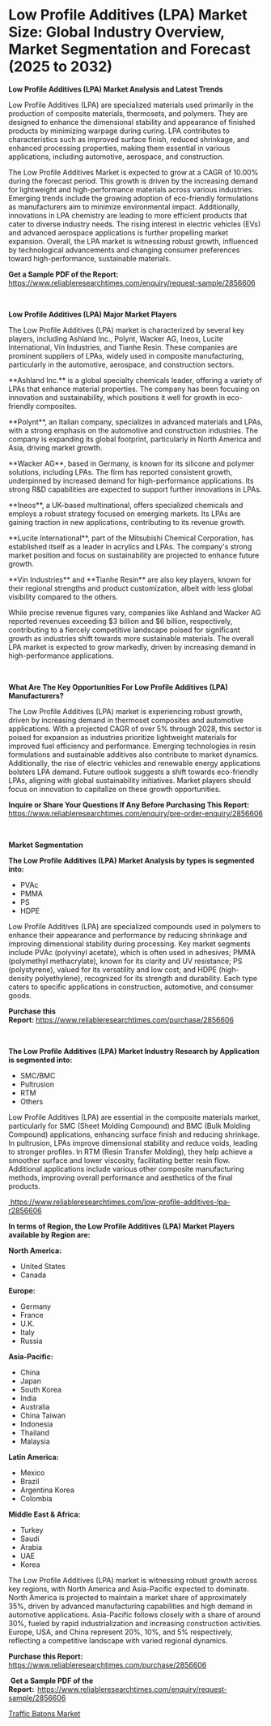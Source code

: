 <p><h1>Low Profile Additives (LPA) Market Size: Global Industry Overview, Market Segmentation and Forecast (2025 to 2032)</h1></p><p><strong>Low Profile Additives (LPA) Market Analysis and Latest Trends</strong></p>
<p><p>Low Profile Additives (LPA) are specialized materials used primarily in the production of composite materials, thermosets, and polymers. They are designed to enhance the dimensional stability and appearance of finished products by minimizing warpage during curing. LPA contributes to characteristics such as improved surface finish, reduced shrinkage, and enhanced processing properties, making them essential in various applications, including automotive, aerospace, and construction.</p><p>The Low Profile Additives Market is expected to grow at a CAGR of 10.00% during the forecast period. This growth is driven by the increasing demand for lightweight and high-performance materials across various industries. Emerging trends include the growing adoption of eco-friendly formulations as manufacturers aim to minimize environmental impact. Additionally, innovations in LPA chemistry are leading to more efficient products that cater to diverse industry needs. The rising interest in electric vehicles (EVs) and advanced aerospace applications is further propelling market expansion. Overall, the LPA market is witnessing robust growth, influenced by technological advancements and changing consumer preferences toward high-performance, sustainable materials.</p></p>
<p><strong>Get a Sample PDF of the Report:&nbsp;</strong> <a href="https://www.reliableresearchtimes.com/enquiry/request-sample/2856606?utm_campaign=2997&utm_medium=2&utm_source=Github&utm_content=ia&utm_term=12032025&utm_id=low-profile-additives-lpa">https://www.reliableresearchtimes.com/enquiry/request-sample/2856606</a></p>
<p>&nbsp;</p>
<p><strong>Low Profile Additives (LPA) Major Market Players</strong></p>
<p><p>The Low Profile Additives (LPA) market is characterized by several key players, including Ashland Inc., Polynt, Wacker AG, Ineos, Lucite International, Vin Industries, and Tianhe Resin. These companies are prominent suppliers of LPAs, widely used in composite manufacturing, particularly in the automotive, aerospace, and construction sectors.</p><p>**Ashland Inc.** is a global specialty chemicals leader, offering a variety of LPAs that enhance material properties. The company has been focusing on innovation and sustainability, which positions it well for growth in eco-friendly composites. </p><p>**Polynt**, an Italian company, specializes in advanced materials and LPAs, with a strong emphasis on the automotive and construction industries. The company is expanding its global footprint, particularly in North America and Asia, driving market growth.</p><p>**Wacker AG**, based in Germany, is known for its silicone and polymer solutions, including LPAs. The firm has reported consistent growth, underpinned by increased demand for high-performance applications. Its strong R&D capabilities are expected to support further innovations in LPAs.</p><p>**Ineos**, a UK-based multinational, offers specialized chemicals and employs a robust strategy focused on emerging markets. Its LPAs are gaining traction in new applications, contributing to its revenue growth.</p><p>**Lucite International**, part of the Mitsubishi Chemical Corporation, has established itself as a leader in acrylics and LPAs. The company's strong market position and focus on sustainability are projected to enhance future growth.</p><p>**Vin Industries** and **Tianhe Resin** are also key players, known for their regional strengths and product customization, albeit with less global visibility compared to the others.</p><p>While precise revenue figures vary, companies like Ashland and Wacker AG reported revenues exceeding $3 billion and $6 billion, respectively, contributing to a fiercely competitive landscape poised for significant growth as industries shift towards more sustainable materials. The overall LPA market is expected to grow markedly, driven by increasing demand in high-performance applications.</p></p>
<p>&nbsp;</p>
<p><strong>What Are The Key Opportunities For Low Profile Additives (LPA) Manufacturers?</strong></p>
<p><p>The Low Profile Additives (LPA) market is experiencing robust growth, driven by increasing demand in thermoset composites and automotive applications. With a projected CAGR of over 5% through 2028, this sector is poised for expansion as industries prioritize lightweight materials for improved fuel efficiency and performance. Emerging technologies in resin formulations and sustainable additives also contribute to market dynamics. Additionally, the rise of electric vehicles and renewable energy applications bolsters LPA demand. Future outlook suggests a shift towards eco-friendly LPAs, aligning with global sustainability initiatives. Market players should focus on innovation to capitalize on these growth opportunities.</p></p>
<p><strong>Inquire or Share Your Questions If Any Before Purchasing This Report:</strong> <a href="https://www.reliableresearchtimes.com/enquiry/pre-order-enquiry/2856606?utm_campaign=2997&utm_medium=2&utm_source=Github&utm_content=ia&utm_term=12032025&utm_id=low-profile-additives-lpa">https://www.reliableresearchtimes.com/enquiry/pre-order-enquiry/2856606</a></p>
<p>&nbsp;</p>
<p><strong>Market Segmentation</strong></p>
<p><strong>The Low Profile Additives (LPA) Market Analysis by types is segmented into:</strong></p>
<p><ul><li>PVAc</li><li>PMMA</li><li>PS</li><li>HDPE</li></ul></p>
<p><p>Low Profile Additives (LPA) are specialized compounds used in polymers to enhance their appearance and performance by reducing shrinkage and improving dimensional stability during processing. Key market segments include PVAc (polyvinyl acetate), which is often used in adhesives; PMMA (polymethyl methacrylate), known for its clarity and UV resistance; PS (polystyrene), valued for its versatility and low cost; and HDPE (high-density polyethylene), recognized for its strength and durability. Each type caters to specific applications in construction, automotive, and consumer goods.</p></p>
<p><strong>Purchase this Report:&nbsp;</strong><a href="https://www.reliableresearchtimes.com/purchase/2856606?utm_campaign=2997&utm_medium=2&utm_source=Github&utm_content=ia&utm_term=12032025&utm_id=low-profile-additives-lpa">https://www.reliableresearchtimes.com/purchase/2856606</a></p>
<p>&nbsp;</p>
<p><strong>The Low Profile Additives (LPA) Market Industry Research by Application is segmented into:</strong></p>
<p><ul><li>SMC/BMC</li><li>Pultrusion</li><li>RTM</li><li>Others</li></ul></p>
<p><p>Low Profile Additives (LPA) are essential in the composite materials market, particularly for SMC (Sheet Molding Compound) and BMC (Bulk Molding Compound) applications, enhancing surface finish and reducing shrinkage. In pultrusion, LPAs improve dimensional stability and reduce voids, leading to stronger profiles. In RTM (Resin Transfer Molding), they help achieve a smoother surface and lower viscosity, facilitating better resin flow. Additional applications include various other composite manufacturing methods, improving overall performance and aesthetics of the final products.</p></p>
<p><a href="https://www.reliableresearchtimes.com/low-profile-additives-lpa-r2856606?utm_campaign=2997&utm_medium=2&utm_source=Github&utm_content=ia&utm_term=12032025&utm_id=low-profile-additives-lpa">&nbsp;https://www.reliableresearchtimes.com/low-profile-additives-lpa-r2856606</a></p>
<p><strong>In terms of Region, the Low Profile Additives (LPA) Market Players available by Region are:</strong></p>
<p>
    <p> <strong> North America: </strong>
        <ul>
            <li>United States</li>
            <li>Canada</li>
        </ul>
        </p> 
    <p> <strong> Europe: </strong>
        <ul>
            <li>Germany</li>
            <li>France</li>
            <li>U.K.</li>
            <li>Italy</li>
            <li>Russia</li>
        </ul>
        </p> 
    <p> <strong> Asia-Pacific: </strong>
        <ul>
            <li>China</li>
            <li>Japan</li>
            <li>South Korea</li>
            <li>India</li>
            <li>Australia</li>
            <li>China Taiwan</li>
            <li>Indonesia</li>
            <li>Thailand</li>
            <li>Malaysia</li>
        </ul>
        </p> 
    <p> <strong> Latin America: </strong>
        <ul>
            <li>Mexico</li>
            <li>Brazil</li>
            <li>Argentina Korea</li>
            <li>Colombia</li>
        </ul>
        </p> 
    <p> <strong> Middle East & Africa: </strong>
        <ul>
            <li>Turkey</li>
            <li>Saudi</li>
            <li>Arabia</li>
            <li>UAE</li>
            <li>Korea</li>
        </ul>
    </p>
    </p>
<p><p>The Low Profile Additives (LPA) market is witnessing robust growth across key regions, with North America and Asia-Pacific expected to dominate. North America is projected to maintain a market share of approximately 35%, driven by advanced manufacturing capabilities and high demand in automotive applications. Asia-Pacific follows closely with a share of around 30%, fueled by rapid industrialization and increasing construction activities. Europe, USA, and China represent 20%, 10%, and 5% respectively, reflecting a competitive landscape with varied regional dynamics.</p></p>
<p><strong>Purchase this Report: </strong><a href="https://www.reliableresearchtimes.com/purchase/2856606?utm_campaign=2997&utm_medium=2&utm_source=Github&utm_content=ia&utm_term=12032025&utm_id=low-profile-additives-lpa">https://www.reliableresearchtimes.com/purchase/2856606</a></p>
<p>&nbsp;<strong>Get a Sample PDF of the Report:&nbsp;&nbsp;</strong><a href="https://www.reliableresearchtimes.com/enquiry/request-sample/2856606?utm_campaign=2997&utm_medium=2&utm_source=Github&utm_content=ia&utm_term=12032025&utm_id=low-profile-additives-lpa">https://www.reliableresearchtimes.com/enquiry/request-sample/2856606</a></p>
<p><strong></strong></p>
<p><p><a href="https://github.com/sapsaidamary/Market-Research-Report-List-1/blob/main/traffic-batons-market.md?utm_campaign=2997&utm_medium=2&utm_source=Github&utm_content=ia&utm_term=12032025&utm_id=low-profile-additives-lpa">Traffic Batons Market</a></p></p>